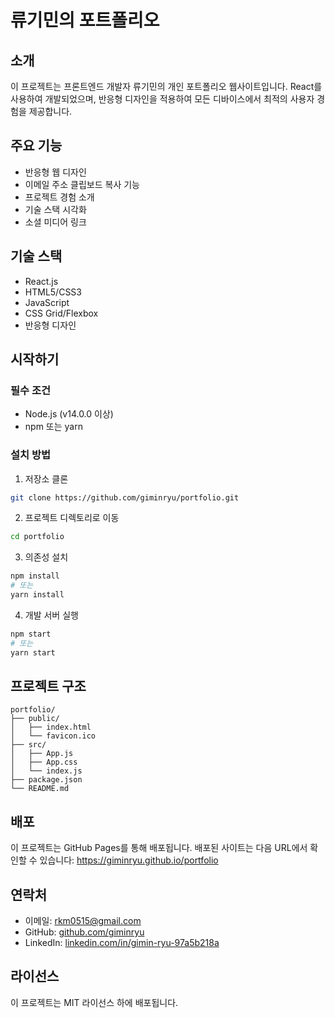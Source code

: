 # 류기민의 포트폴리오

## 소개
이 프로젝트는 프론트엔드 개발자 류기민의 개인 포트폴리오 웹사이트입니다. React를 사용하여 개발되었으며, 반응형 디자인을 적용하여 모든 디바이스에서 최적의 사용자 경험을 제공합니다.

## 주요 기능
- 반응형 웹 디자인
- 이메일 주소 클립보드 복사 기능
- 프로젝트 경험 소개
- 기술 스택 시각화
- 소셜 미디어 링크

## 기술 스택
- React.js
- HTML5/CSS3
- JavaScript
- CSS Grid/Flexbox
- 반응형 디자인

## 시작하기

### 필수 조건
- Node.js (v14.0.0 이상)
- npm 또는 yarn

### 설치 방법
1. 저장소 클론
```bash
git clone https://github.com/giminryu/portfolio.git
```

2. 프로젝트 디렉토리로 이동
```bash
cd portfolio
```

3. 의존성 설치
```bash
npm install
# 또는
yarn install
```

4. 개발 서버 실행
```bash
npm start
# 또는
yarn start
```

## 프로젝트 구조
```
portfolio/
├── public/
│   ├── index.html
│   └── favicon.ico
├── src/
│   ├── App.js
│   ├── App.css
│   └── index.js
├── package.json
└── README.md
```

## 배포
이 프로젝트는 GitHub Pages를 통해 배포됩니다. 배포된 사이트는 다음 URL에서 확인할 수 있습니다:
https://giminryu.github.io/portfolio

## 연락처
- 이메일: rkm0515@gmail.com
- GitHub: [github.com/giminryu](https://github.com/giminryu)
- LinkedIn: [linkedin.com/in/gimin-ryu-97a5b218a](https://www.linkedin.com/in/gimin-ryu-97a5b218a/)

## 라이선스
이 프로젝트는 MIT 라이선스 하에 배포됩니다.
